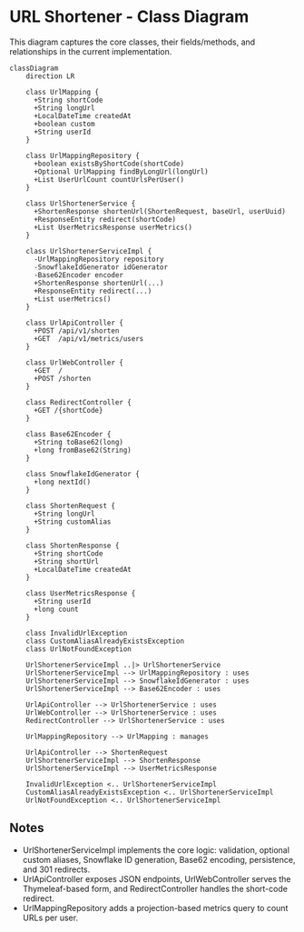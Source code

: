 # URL Shortener - Class Diagram

This diagram captures the core classes, their fields/methods, and relationships in the current implementation.

```mermaid
classDiagram
    direction LR

    class UrlMapping {
      +String shortCode
      +String longUrl
      +LocalDateTime createdAt
      +boolean custom
      +String userId
    }

    class UrlMappingRepository {
      +boolean existsByShortCode(shortCode)
      +Optional UrlMapping findByLongUrl(longUrl)
      +List UserUrlCount countUrlsPerUser()
    }

    class UrlShortenerService {
      +ShortenResponse shortenUrl(ShortenRequest, baseUrl, userUuid)
      +ResponseEntity redirect(shortCode)
      +List UserMetricsResponse userMetrics()
    }

    class UrlShortenerServiceImpl {
      -UrlMappingRepository repository
      -SnowflakeIdGenerator idGenerator
      -Base62Encoder encoder
      +ShortenResponse shortenUrl(...)
      +ResponseEntity redirect(...)
      +List userMetrics()
    }

    class UrlApiController {
      +POST /api/v1/shorten
      +GET  /api/v1/metrics/users
    }

    class UrlWebController {
      +GET  /
      +POST /shorten
    }

    class RedirectController {
      +GET /{shortCode}
    }

    class Base62Encoder {
      +String toBase62(long)
      +long fromBase62(String)
    }

    class SnowflakeIdGenerator {
      +long nextId()
    }

    class ShortenRequest {
      +String longUrl
      +String customAlias
    }

    class ShortenResponse {
      +String shortCode
      +String shortUrl
      +LocalDateTime createdAt
    }

    class UserMetricsResponse {
      +String userId
      +long count
    }

    class InvalidUrlException
    class CustomAliasAlreadyExistsException
    class UrlNotFoundException

    UrlShortenerServiceImpl ..|> UrlShortenerService
    UrlShortenerServiceImpl --> UrlMappingRepository : uses
    UrlShortenerServiceImpl --> SnowflakeIdGenerator : uses
    UrlShortenerServiceImpl --> Base62Encoder : uses

    UrlApiController --> UrlShortenerService : uses
    UrlWebController --> UrlShortenerService : uses
    RedirectController --> UrlShortenerService : uses

    UrlMappingRepository --> UrlMapping : manages

    UrlApiController --> ShortenRequest
    UrlShortenerServiceImpl --> ShortenResponse
    UrlShortenerServiceImpl --> UserMetricsResponse

    InvalidUrlException <.. UrlShortenerServiceImpl
    CustomAliasAlreadyExistsException <.. UrlShortenerServiceImpl
    UrlNotFoundException <.. UrlShortenerServiceImpl
```

## Notes
- UrlShortenerServiceImpl implements the core logic: validation, optional custom aliases, Snowflake ID generation, Base62 encoding, persistence, and 301 redirects.
- UrlApiController exposes JSON endpoints, UrlWebController serves the Thymeleaf-based form, and RedirectController handles the short-code redirect.
- UrlMappingRepository adds a projection-based metrics query to count URLs per user.
